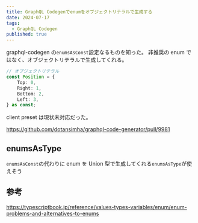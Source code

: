 ```yaml
---
title: GraphQL Codegenでenumをオブジェクトリテラルで生成する
date: 2024-07-17
tags:
  - GraphQL Codegen
published: true
---
```

graphql-codegen の`enumsAsConst`設定なるものを知った。 非推奨の enum ではなく、オブジェクトリテラルで生成してくれる。

```ts
// オブジェクトリテラル
const Position = {
	Top: 0,
	Right: 1,
	Bottom: 2,
	Left: 3,
} as const;
```

client preset は現状未対応だった。

https://github.com/dotansimha/graphql-code-generator/pull/9981

## enumsAsType

`enumsAsConst`の代わりに enum を Union 型で生成してくれる`enumsAsType`が使えそう

## 参考

https://typescriptbook.jp/reference/values-types-variables/enum/enum-problems-and-alternatives-to-enums
